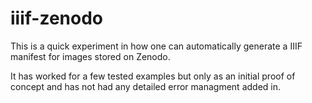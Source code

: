 # iiif-zenodo

This is a quick experiment in how one can automatically generate a IIIF manifest for images stored on Zenodo.

It has worked for a few tested examples but only as an initial proof of concept and has not had any detailed error managment added in.
